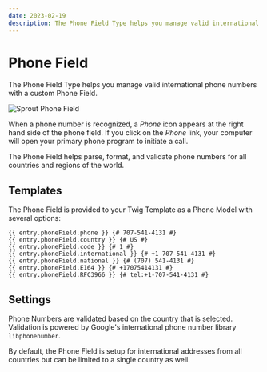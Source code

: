 ```yaml
---
date: 2023-02-19
description: The Phone Field Type helps you manage valid international phone numbers with a custom Phone Field.
---
```


# Phone Field

The Phone Field Type helps you manage valid international phone numbers with a custom Phone Field.

![Sprout Phone Field](./../images/fields/sprout-phone-field.png)

When a phone number is recognized, a _Phone_ icon appears at the right hand side of the phone field. If you click on the _Phone_ link, your computer will open your primary phone program to initiate a call.

The Phone Field helps parse, format, and validate phone numbers for all countries and regions of the world.

## Templates

The Phone Field is provided to your Twig Template as a Phone Model with several options:

``` twig
{{ entry.phoneField.phone }} {# 707-541-4131 #}
{{ entry.phoneField.country }} {# US #}
{{ entry.phoneField.code }} {# 1 #}
{{ entry.phoneField.international }} {# +1 707-541-4131 #}
{{ entry.phoneField.national }} {# (707) 541-4131 #}
{{ entry.phoneField.E164 }} {# +17075414131 #}
{{ entry.phoneField.RFC3966 }} {# tel:+1-707-541-4131 #}
```

## Settings

Phone Numbers are validated based on the country that is selected. Validation is powered by Google's international phone number library `libphonenumber`.

By default, the Phone Field is setup for international addresses from all countries but can be limited to a single country as well.
